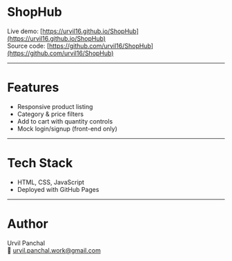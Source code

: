 # ShopHub

Live demo: [https://urvil16.github.io/ShopHub](https://urvil16.github.io/ShopHub)  
Source code: [https://github.com/urvil16/ShopHub](https://github.com/urvil16/ShopHub)

---

# Features
- Responsive product listing
- Category & price filters
- Add to cart with quantity controls
- Mock login/signup (front-end only)

---

# Tech Stack
- HTML, CSS, JavaScript  
- Deployed with GitHub Pages  

---

# Author
Urvil Panchal  
📧 urvil.panchal.work@gmail.com

